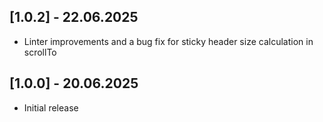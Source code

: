 ## [1.0.2] - 22.06.2025

* Linter improvements and a bug fix for sticky header size calculation in scrollTo

## [1.0.0] - 20.06.2025

* Initial release